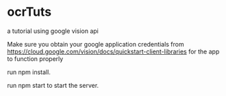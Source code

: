 # ocrTuts
a tutorial using google vision api

Make sure you obtain your google application credentials from https://cloud.google.com/vision/docs/quickstart-client-libraries for the app to function properly

run npm install.

run npm start to start the server.
